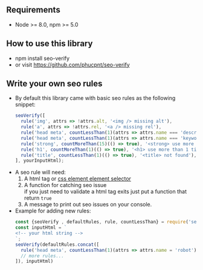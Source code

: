 ## Requirements

* Node >= 8.0, npm >= 5.0

## How to use this library

* npm install seo-verify
* or visit https://github.com/phucpnt/seo-verify


## Write your own seo rules
* By default this library came with basic seo rules as the following snippet:
  ```javascript
  seoVerify([
    rule('img', attrs => !attrs.alt, '<img /> missing alt'),
    rule('a', attrs => !attrs.rel, '<a /> missing rel'),
    rule('head meta', countLessThan(1)(attrs => attrs.name === 'description'), '<meta name="description" /> not found'),
    rule('head meta', countLessThan(1)(attrs => attrs.name === 'keywords'), '<meta name="keywords" /> not found'),
    rule('strong', countMoreThan(15)(() => true), '<strong> use more than 15 times'),
    rule('h1', countMoreThan(1)(() => true), '<h1> use more than 1 time'),
    rule('title', countLessThan(1)(() => true), '<title> not found'),
  ], yourInputHtml);
  ```
* A seo rule will need: 
  1) A html tag or [css element element selector](https://www.w3schools.com/cssref/sel_element_element.asp)
  2) A function for catching seo issue  
  if you just need to validate a html tag exits just put a function that return `true`
  3) A message to print out seo issues on your console.
* Example for adding new rules:
  ```javascript
  const {seoVerify , defaultRules, rule, countLessThan} = require('seo-verify');
  const inputHtml = `
  <!-- your html string -->
  `;
  seoVerify(defaultRules.concat([
    rule('head meta', countLessThan(1)(attrs => attrs.name = 'robot'), '<meta name="robot" /> not found')
    // more rules...
  ]), inputHtml)
  ```

